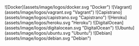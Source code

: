 

<p class="image-line">
![Docker](assets/image/logos/docker.svg "Docker")
![Vagrant](assets/image/logos/vagrant.svg "Vagrant")
![Capistrano](assets/image/logos/capistrano.svg "Capistrano")
![Heroku](assets/image/logos/heroku.svg "Heroku")
![DigitalOcean](assets/image/logos/digitalocean.svg "DigitalOcean")
![Ubuntu](assets/image/logos/ubuntu.svg "Ubuntu")
![Debian](assets/image/logos/debian.svg "Debian")
</p>